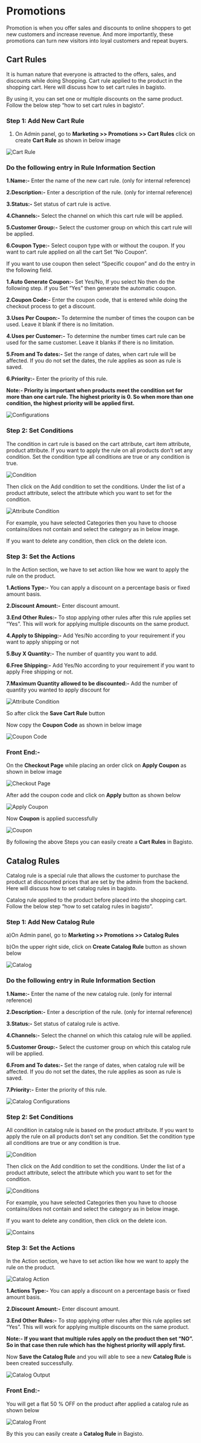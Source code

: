 # Promotions

Promotion is when you offer sales and discounts to online shoppers to get new customers and increase revenue. And more importantly, these promotions can turn new visitors into loyal customers and repeat buyers.

## Cart Rules

It is human nature that everyone is attracted to the offers, sales, and discounts while doing Shopping. Cart rule applied to the product in the shopping cart. Here will discuss how to set cart rules in bagisto.

By using it, you can set one or multiple discounts on the same product. Follow the below step “how to set cart rules in bagisto”.

### Step 1: Add New Cart Rule

1. On Admin panel, go to **Marketing >> Promotions >> Cart Rules** click on create **Cart Rule** as shown in below image

 ![Cart Rule](../../assets/2.x/images/marketing/createCartrule.png)

### Do the following entry in Rule Information Section

**1.Name:-** Enter the name of the new cart rule. (only for internal reference)

**2.Description:-** Enter a description of the rule. (only for internal reference)

**3.Status:-** Set status of cart rule is active.

**4.Channels:-** Select the channel on which this cart rule will be applied.

**5.Customer Group:-** Select the customer group on which this cart rule will be applied.

**6.Coupon Type:-** Select coupon type with or without the coupon. If you want to cart rule applied on all the cart Set “No Coupon“.

If you want to use coupon then select “Specific coupon” and do the entry in the following field.

**1.Auto Generate Coupon:-** Set  Yes/No, If you select No then do the following step. if you  Set “Yes” then generate the automatic coupon.

**2.Coupon Code:-** Enter the coupon code, that is entered while doing the checkout process to get a discount.

**3.Uses Per Coupon:-** To determine the number of times the coupon can be used. Leave it blank if there is no limitation.

**4.Uses per Customer:-** To determine the number times cart rule can be used for the same customer. Leave it blanks if there is no limitation.

**5.From and To dates:-** Set the range of dates, when cart rule will be affected. If you do not set the dates, the rule applies as soon as rule is saved.

**6.Priority:-** Enter the priority of this rule.

**Note:-  Priority is important when products meet the condition set for more than one cart rule. The highest priority is 0. So when more than one condition, the highest priority will be applied first.**

 ![Configurations](../../assets/2.x/images/marketing/configurations.png)

### Step 2: Set Conditions

The condition in cart rule is based on the cart attribute, cart item attribute, product attribute. If you want to apply the rule on all products don’t set any condition. Set the condition type all conditions are true or any condition is true.

 ![Condition](../../assets/2.x/images/marketing/condition.png)

Then click on the Add condition to set the conditions. Under the list of a product attribute, select the attribute which you want to set for the condition.

![Attribute Condition](../../assets/2.x/images/marketing/attributeCondition.png)

For example, you have selected Categories then you have to choose contains/does not contain and select the category as in below image.

If you want to delete any condition, then click on the delete icon.

### Step 3: Set the Actions

In the Action section, we have to set action like how we want to apply the rule on the product.

**1.Actions Type:-**  You can apply a discount on a percentage basis or fixed amount basis.

**2.Discount Amount:-** Enter discount amount.

**3.End Other Rules:-** To stop applying other rules after this rule applies set “Yes”. This will work for applying multiple discounts on the same product.

**4.Apply to Shipping:-** Add Yes/No according to your requirement if you want to apply shipping or not 

**5.Buy X Quantity:-** The number of quantity you want to add.

**6.Free Shipping:-** Add Yes/No according to your requirement if you want to apply Free shipping or not. 

**7.Maximum Quantity allowed to be discounted:-** Add the number of quantity you wanted to apply discount for

![Attribute Condition](../../assets/2.x/images/marketing/actions.png)

So after click the **Save Cart Rule** button 

Now copy the **Coupon Code** as shown in below image

![Coupon Code](../../assets/2.x/images/marketing/couponCode.png)

### Front End:-

On the **Checkout Page** while placing an order click on **Apply Coupon** as shown in below image 

![Checkout Page](../../assets/2.x/images/marketing/checkoutPage.png)

After add the coupon code and click on **Apply** button as shown below 

![Apply Coupon](../../assets/2.x/images/marketing/applyCoupon.png)

Now **Coupon** is applied successfully 

![Coupon](../../assets/2.x/images/marketing/couponApplied.png)

By following the above Steps you can easily create a **Cart Rules** in Bagisto.


## Catalog Rules

Catalog rule is a special rule that allows the customer to purchase the product at discounted prices that are set by the admin from the backend. Here will discuss how to set catalog rules in bagisto.

Catalog rule applied to the product before placed into the shopping cart. Follow the below step “how to set catalog rules in bagisto”.

### Step 1: Add New Catalog Rule

a)On Admin panel, go to **Marketing >> Promotions >> Catalog Rules**

b)On the upper right side, click on **Create Catalog Rule** button as shown below

![Catalog](../../assets/2.x/images/marketing/catalogRule.png)

### Do the following entry in Rule Information Section

**1.Name:-** Enter the name of the new catalog rule. (only for internal reference)

**2.Description:-** Enter a description of the rule. (only for internal reference)

**3.Status:-** Set status of catalog rule is active.

**4.Channels:-** Select the channel on which this catalog rule will be applied.

**5.Customer Group:-** Select the customer group on which this catalog rule will be applied.

**6.From and To dates:-** Set the range of dates, when catalog rule will be affected. If you do not set the dates, the rule applies as soon as rule is saved.

**7.Priority:-** Enter the priority of this rule.

![Catalog Configurations](../../assets/2.x/images/marketing/catalogConfigurations.png)

### Step 2: Set Conditions

All condition in catalog rule is based on the product attribute. If you want to apply the rule on all products don’t set any condition. Set the condition type all conditions are true or any condition is true.

![Condition](../../assets/2.x/images/marketing/condition.png)

Then click on the Add condition to set the conditions. Under the list of a product attribute, select the attribute which you want to set for the condition.

![Conditions](../../assets/2.x/images/marketing/catalogConditions.png)

For example, you have selected Categories then you have to choose contains/does not contain and select the category as in below image.

If you want to delete any condition, then click on the delete icon.

![Contains](../../assets/2.x/images/marketing/contains.png)

### Step 3: Set the Actions

In the Action section, we have to set action like how we want to apply the rule on the product.

![Catalog Action](../../assets/2.x/images/marketing/catalogAction.png)

**1.Actions Type:-**  You can apply a discount on a percentage basis or fixed amount basis.

**2.Discount Amount:-** Enter discount amount.

**3.End Other Rules:-** To stop applying other rules after this rule applies set “Yes”. This will work for applying multiple discounts on the same product.

**Note:- If you want that multiple rules apply on the product then set “NO”. So in that case then rule which has the highest priority will apply first.**

Now **Save the Catalog Rule** and you will able to see a new **Catalog Rule** is been created successfully.

![Catalog Output](../../assets/2.x/images/marketing/catalogOutput.png)

### Front End:-

You will get a flat 50 % OFF on the product after applied a catalog rule  as shown below 

![Catalog Front](../../assets/2.x/images/marketing/catalogFront.png)

By this you can easily create a **Catalog Rule** in Bagisto.
